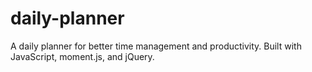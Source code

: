 # daily-planner
A daily planner for better time management and productivity. Built with JavaScript, moment.js, and jQuery.
